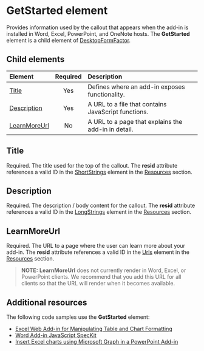 # GetStarted element

Provides information used by the callout that appears when the add-in is installed in Word, Excel, PowerPoint, and OneNote hosts. The **GetStarted** element is a child element of [DesktopFormFactor](./desktopformfactor.md).

## Child elements

| Element                       | Required | Description                                        |
|:------------------------------|:--------:|:---------------------------------------------------|
| [Title](#title)               | Yes      | Defines where an add-in exposes functionality.     |
| [Description](#description)   | Yes      | A URL to a file that contains JavaScript functions.|
| [LearnMoreUrl](#learnmoreurl) | No       | A URL to a page that explains the add-in in detail.   |


## Title 
Required. The title used for the top of the callout. The **resid** attribute references a valid ID in the [ShortStrings](./resources.md#shortstrings) element in the [Resources](./resources.md) section.

## Description
Required. The description / body content for the callout. The **resid** attribute references a valid ID in the [LongStrings](./resources.md#longstrings) element in the [Resources](./resources.md) section.

## LearnMoreUrl
Required. The URL to a page where the user can learn more about your add-in. The **resid** attribute references a valid ID in the [Urls](./resources.md#urls) element in the [Resources](./resources.md) section.

> **NOTE:** **LearnMoreUrl** does not currently render in Word, Excel, or PowerPoint clients. We recommend that you add this URL for all clients so that the URL will render when it becomes available. 

## Additional resources
The following code samples use the **GetStarted** element:
* [Excel Web Add-in for Manipulating Table and Chart Formatting](https://github.com/OfficeDev/Excel-Add-in-JavaScript-SalesTracker)
* [Word Add-in JavaScript SpecKit](https://github.com/OfficeDev/Word-Add-in-JS-SpecKit)
* [Insert Excel charts using Microsoft Graph in a PowerPoint Add-in](https://github.com/OfficeDev/PowerPoint-Add-in-Microsoft-Graph-ASPNET-InsertChart)
